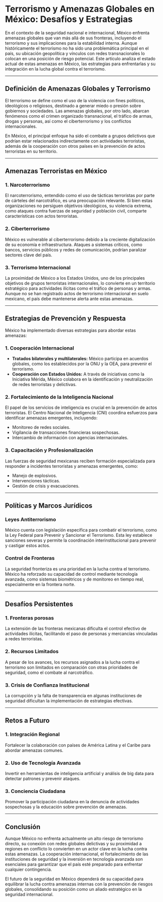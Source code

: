 # Terrorismo y Amenazas Globales en México: Desafíos y Estrategias

En el contexto de la seguridad nacional e internacional, México enfrenta amenazas globales que van más allá de sus fronteras, incluyendo el terrorismo y sus implicaciones para la estabilidad interna. Aunque históricamente el terrorismo no ha sido una problemática principal en el país, su ubicación geopolítica y vínculos con redes transnacionales lo colocan en una posición de riesgo potencial. Este artículo analiza el estado actual de estas amenazas en México, las estrategias para enfrentarlas y su integración en la lucha global contra el terrorismo.

---

## Definición de Amenazas Globales y Terrorismo

El terrorismo se define como el uso de la violencia con fines políticos, ideológicos o religiosos, destinado a generar miedo o presión sobre gobiernos y sociedades. Las amenazas globales, por otro lado, abarcan fenómenos como el crimen organizado transnacional, el tráfico de armas, drogas y personas, así como el ciberterrorismo y los conflictos internacionales.

En México, el principal enfoque ha sido el combate a grupos delictivos que podrían estar relacionados indirectamente con actividades terroristas, además de la cooperación con otros países en la prevención de actos terroristas en su territorio.

---

## Amenazas Terroristas en México

### 1. **Narcoterrorismo**

El narcoterrorismo, entendido como el uso de tácticas terroristas por parte de cárteles del narcotráfico, es una preocupación relevante. Si bien estas organizaciones no persiguen objetivos ideológicos, su violencia extrema, como ataques contra fuerzas de seguridad y población civil, comparte características con actos terroristas.

### 2. **Ciberterrorismo**

México es vulnerable al ciberterrorismo debido a la creciente digitalización de su economía e infraestructura. Ataques a sistemas críticos, como bancos, servicios públicos y redes de comunicación, podrían paralizar sectores clave del país.

### 3. **Terrorismo Internacional**

La proximidad de México a los Estados Unidos, uno de los principales objetivos de grupos terroristas internacionales, lo convierte en un territorio estratégico para actividades ilícitas como el tráfico de personas y armas. Aunque no se han registrado actos de terrorismo internacional en suelo mexicano, el país debe mantenerse alerta ante estas amenazas.

---

## Estrategias de Prevención y Respuesta

México ha implementado diversas estrategias para abordar estas amenazas:

### 1. **Cooperación Internacional**

- **Tratados bilaterales y multilaterales:** México participa en acuerdos globales, como los establecidos por la ONU y la OEA, para prevenir el terrorismo.
- **Cooperación con Estados Unidos:** A través de iniciativas como la Iniciativa Mérida, México colabora en la identificación y neutralización de redes terroristas y delictivas.

### 2. **Fortalecimiento de la Inteligencia Nacional**

El papel de los servicios de inteligencia es crucial en la prevención de actos terroristas. El Centro Nacional de Inteligencia (CNI) coordina esfuerzos para identificar amenazas emergentes, incluyendo:

- Monitoreo de redes sociales.
- Vigilancia de transacciones financieras sospechosas.
- Intercambio de información con agencias internacionales.

### 3. **Capacitación y Profesionalización**

Las fuerzas de seguridad mexicanas reciben formación especializada para responder a incidentes terroristas y amenazas emergentes, como:

- Manejo de explosivos.
- Intervenciones tácticas.
- Gestión de crisis y evacuaciones.

---

## Políticas y Marcos Jurídicos

### Leyes Antiterrorismo

México cuenta con legislación específica para combatir el terrorismo, como la Ley Federal para Prevenir y Sancionar el Terrorismo. Esta ley establece sanciones severas y permite la coordinación interinstitucional para prevenir y castigar estos actos.

### Control de Fronteras

La seguridad fronteriza es una prioridad en la lucha contra el terrorismo. México ha reforzado su capacidad de control mediante tecnología avanzada, como sistemas biométricos y de monitoreo en tiempo real, especialmente en la frontera norte.

---

## Desafíos Persistentes

### 1. **Fronteras porosas**

La extensión de las fronteras mexicanas dificulta el control efectivo de actividades ilícitas, facilitando el paso de personas y mercancías vinculadas a redes terroristas.

### 2. **Recursos Limitados**

A pesar de los avances, los recursos asignados a la lucha contra el terrorismo son limitados en comparación con otras prioridades de seguridad, como el combate al narcotráfico.

### 3. **Crisis de Confianza Institucional**

La corrupción y la falta de transparencia en algunas instituciones de seguridad dificultan la implementación de estrategias efectivas.

---

## Retos a Futuro

### 1. **Integración Regional**

Fortalecer la colaboración con países de América Latina y el Caribe para abordar amenazas comunes.

### 2. **Uso de Tecnología Avanzada**

Invertir en herramientas de inteligencia artificial y análisis de big data para detectar patrones y prevenir ataques.

### 3. **Conciencia Ciudadana**

Promover la participación ciudadana en la denuncia de actividades sospechosas y la educación sobre prevención de amenazas.

---

## Conclusión

Aunque México no enfrenta actualmente un alto riesgo de terrorismo directo, su conexión con redes globales delictivas y su proximidad a regiones en conflicto lo convierten en un actor clave en la lucha contra estas amenazas. La cooperación internacional, el fortalecimiento de las instituciones de seguridad y la inversión en tecnología avanzada son esenciales para garantizar que el país esté preparado para enfrentar cualquier contingencia.

El futuro de la seguridad en México dependerá de su capacidad para equilibrar la lucha contra amenazas internas con la prevención de riesgos globales, consolidando su posición como un aliado estratégico en la seguridad internacional.
